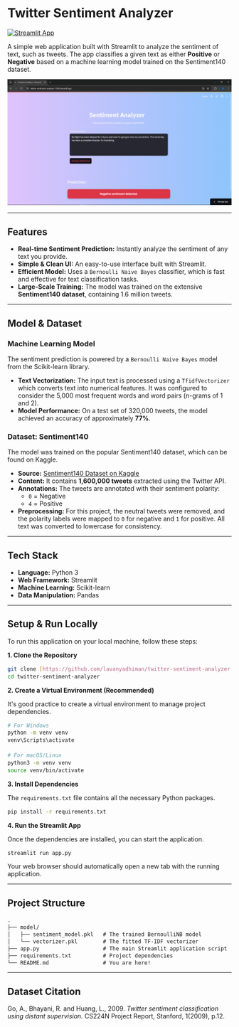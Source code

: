 # Twitter Sentiment Analyzer

[![Streamlit App](https://static.streamlit.io/badges/streamlit_badge_black_white.svg)](https://lavanyadhiman-twitter-sentiment-analyzer-1206.streamlit.app/)

A simple web application built with Streamlit to analyze the sentiment of text, such as tweets. The app classifies a given text as either **Positive** or **Negative** based on a machine learning model trained on the Sentiment140 dataset.

![Sentiment Analyzer Demo](image.png)

---

## Features

-   **Real-time Sentiment Prediction:** Instantly analyze the sentiment of any text you provide.
-   **Simple & Clean UI:** An easy-to-use interface built with Streamlit.
-   **Efficient Model:** Uses a `Bernoulli Naive Bayes` classifier, which is fast and effective for text classification tasks.
-   **Large-Scale Training:** The model was trained on the extensive **Sentiment140 dataset**, containing 1.6 million tweets.

---

## Model & Dataset

### Machine Learning Model

The sentiment prediction is powered by a `Bernoulli Naive Bayes` model from the Scikit-learn library.

-   **Text Vectorization:** The input text is processed using a `TfidfVectorizer` which converts text into numerical features. It was configured to consider the 5,000 most frequent words and word pairs (n-grams of 1 and 2).
-   **Model Performance:** On a test set of 320,000 tweets, the model achieved an accuracy of approximately **77%**.

### Dataset: Sentiment140

The model was trained on the popular Sentiment140 dataset, which can be found on Kaggle.

-   **Source:** [Sentiment140 Dataset on Kaggle](https://www.kaggle.com/datasets/kazanova/sentiment140?resource=download)
-   **Content:** It contains **1,600,000 tweets** extracted using the Twitter API.
-   **Annotations:** The tweets are annotated with their sentiment polarity:
    -   `0` = Negative
    -   `4` = Positive
-   **Preprocessing:** For this project, the neutral tweets were removed, and the polarity labels were mapped to `0` for negative and `1` for positive. All text was converted to lowercase for consistency.

---

## Tech Stack

-   **Language:** Python 3
-   **Web Framework:** Streamlit
-   **Machine Learning:** Scikit-learn
-   **Data Manipulation:** Pandas

---

## Setup & Run Locally

To run this application on your local machine, follow these steps:

**1. Clone the Repository**

```bash
git clone [https://github.com/lavanyadhiman/twitter-sentiment-analyzer.git](https://github.com/lavanyadhiman/twitter-sentiment-analyzer.git)
cd twitter-sentiment-analyzer
```

**2. Create a Virtual Environment (Recommended)**

It's good practice to create a virtual environment to manage project dependencies.

```bash
# For Windows
python -m venv venv
venv\Scripts\activate

# For macOS/Linux
python3 -m venv venv
source venv/bin/activate
```

**3. Install Dependencies**

The `requirements.txt` file contains all the necessary Python packages.

```bash
pip install -r requirements.txt
```

**4. Run the Streamlit App**

Once the dependencies are installed, you can start the application.

```bash
streamlit run app.py
```

Your web browser should automatically open a new tab with the running application.

---

## Project Structure

```
.
├── model/
│   ├── sentiment_model.pkl   # The trained BernoulliNB model
│   └── vectorizer.pkl        # The fitted TF-IDF vectorizer
├── app.py                    # The main Streamlit application script
├── requirements.txt          # Project dependencies
└── README.md                 # You are here!
```

---

## Dataset Citation

Go, A., Bhayani, R. and Huang, L., 2009. *Twitter sentiment classification using distant supervision.* CS224N Project Report, Stanford, 1(2009), p.12.

